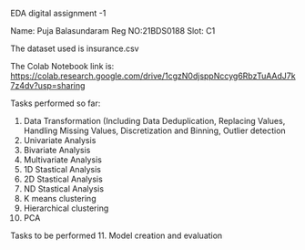 EDA digital assignment -1 

Name: Puja Balasundaram
Reg NO:21BDS0188
Slot: C1

The dataset used is insurance.csv

The Colab Notebook link is:
https://colab.research.google.com/drive/1cgzN0djsppNccyg6RbzTuAAdJ7k7z4dv?usp=sharing

Tasks performed so far:
1. Data Transformation (Including Data Deduplication, Replacing Values, Handling Missing Values, Discretization and Binning, Outlier detection
2. Univariate Analysis
3. Bivariate Analysis
4. Multivariate Analysis
5. 1D Stastical Analysis
6. 2D Stastical Analysis
7. ND Stastical Analysis
8. K means clustering
9. Hierarchical clustering
10. PCA

Tasks to be performed
11. Model creation and evaluation 

